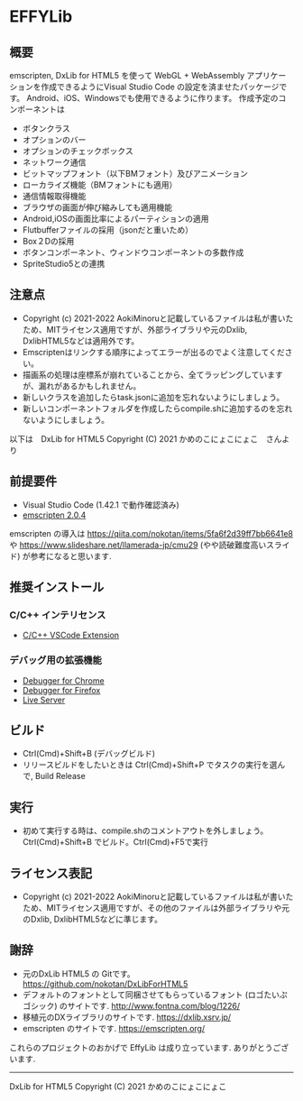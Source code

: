 # EFFYLib

## 概要

emscripten, DxLib for HTML5 を使って WebGL + WebAssembly アプリケーションを作成できるようにVisual Studio Code の設定を済ませたパッケージです。
Android、iOS、Windowsでも使用できるように作ります。
作成予定のコンポーネントは

- ボタンクラス
- オプションのバー
- オプションのチェックボックス
- ネットワーク通信
- ビットマップフォント（以下BMフォント）及びアニメーション
- ローカライズ機能（BMフォントにも適用）
- 通信情報取得機能
- ブラウザの画面が伸び縮みしても適用機能
- Android,iOSの画面比率によるパーティションの適用
- Flutbufferファイルの採用（jsonだと重いため）
- Box２Dの採用
- ボタンコンポーネント、ウィンドウコンポーネントの多数作成
- SpriteStudio5との連携

## 注意点
- Copyright (c) 2021-2022 AokiMinoruと記載しているファイルは私が書いたため、MITライセンス適用ですが、外部ライブラリや元のDxlib, DxlibHTML5などは適用外です。
- Emscriptenはリンクする順序によってエラーが出るのでよく注意してください。
- 描画系の処理は座標系が崩れていることから、全てラッピングしていますが、漏れがあるかもしれません。
- 新しいクラスを追加したらtask.jsonに追加を忘れないようにしましょう。
- 新しいコンポーネントフォルダを作成したらcompile.shに追加するのを忘れないようにしましょう。

以下は　DxLib for HTML5  Copyright (C) 2021 かめのこにょこにょこ　さんより

## 前提要件

- Visual Studio Code (1.42.1 で動作確認済み)
- [emscripten 2.0.4](https://emscripten.org)

emscripten の導入は <https://qiita.com/nokotan/items/5fa6f2d39ff7bb6641e8> や
<https://www.slideshare.net/llamerada-jp/cmu29> (やや読破難度高いスライド) が参考になると思います.

## 推奨インストール

### C/C++ インテリセンス

- [C/C++ VSCode Extension](https://marketplace.visualstudio.com/items?itemName=ms-vscode.cpptools)

### デバッグ用の拡張機能

- [Debugger for Chrome](https://marketplace.visualstudio.com/items?itemName=msjsdiag.debugger-for-chrome)
- [Debugger for Firefox](https://marketplace.visualstudio.com/items?itemName=firefox-devtools.vscode-firefox-debug)
- [Live Server](https://marketplace.visualstudio.com/items?itemName=ritwickdey.LiveServer)

## ビルド

- Ctrl(Cmd)+Shift+B (デバッグビルド)
- リリースビルドをしたいときは Ctrl(Cmd)+Shift+P でタスクの実行を選んで, Build Release

## 実行

- 初めて実行する時は、compile.shのコメントアウトを外しましょう。Ctrl(Cmd)+Shift+B でビルド。Ctrl(Cmd)+F5で実行


## ライセンス表記

- Copyright (c) 2021-2022 AokiMinoruと記載しているファイルは私が書いたため、MITライセンス適用ですが、その他のファイルは外部ライブラリや元のDxlib, DxlibHTML5などに準じます。

## 謝辞

- 元のDxLib HTML5 の Gitです。<https://github.com/nokotan/DxLibForHTML5>
- デフォルトのフォントとして同梱させてもらっているフォント (ロゴたいぷゴシック) のサイトです. <http://www.fontna.com/blog/1226/>
- 移植元のDXライブラリのサイトです. <https://dxlib.xsrv.jp/>
- emscripten のサイトです. <https://emscripten.org/>

これらのプロジェクトのおかげで EffyLib は成り立っています. ありがとうございます.

- - -

DxLib for HTML5  Copyright (C) 2021 かめのこにょこにょこ
